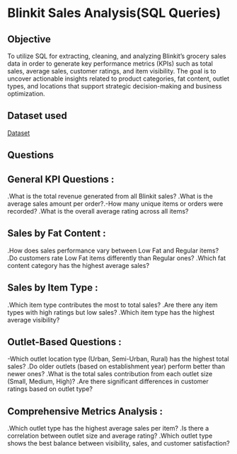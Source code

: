# Blinkit Sales Analysis(SQL Queries)

## Objective 
To utilize SQL for extracting, cleaning, and analyzing Blinkit’s grocery sales data in order to generate key performance metrics (KPIs) such as total sales, average sales, customer ratings, and item visibility. The goal is to uncover actionable insights related to product categories, fat content, outlet types, and locations that support strategic decision-making and business optimization.

## Dataset used
<a href="https://github.com/Nikhil-29-11/Blinkit-Sales-Analysis-SQL/blob/main/BlinkIT%20Grocery%20Data.csv">Dataset</a>

## Questions
## General KPI Questions :
.What is the total revenue generated from all Blinkit sales?
.What is the average sales amount per order?.-How many unique items or orders were recorded?
.What is the overall average rating across all items?

## Sales by Fat Content :
.How does sales performance vary between Low Fat and Regular items?
.Do customers rate Low Fat items differently than Regular ones?
.Which fat content category has the highest average sales?

## Sales by Item Type :
.Which item type contributes the most to total sales?
.Are there any item types with high ratings but low sales?
.Which item type has the highest average visibility?

## Outlet-Based Questions :
-Which outlet location type (Urban, Semi-Urban, Rural) has the highest total sales?
.Do older outlets (based on establishment year) perform better than newer ones?
.What is the total sales contribution from each outlet size (Small, Medium, High)?
.Are there significant differences in customer ratings based on outlet type?

## Comprehensive Metrics Analysis :
.Which outlet type has the highest average sales per item?
.Is there a correlation between outlet size and average rating?
.Which outlet type shows the best balance between visibility, sales, and customer satisfaction?
